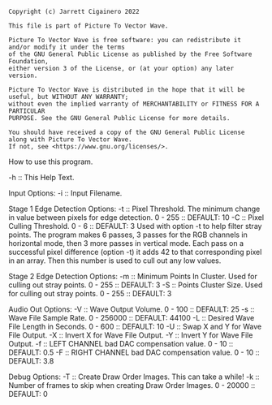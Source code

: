 
    Copyright (c) Jarrett Cigainero 2022

    This file is part of Picture To Vector Wave.

    Picture To Vector Wave is free software: you can redistribute it and/or modify it under the terms
    of the GNU General Public License as published by the Free Software Foundation,
    either version 3 of the License, or (at your option) any later version.

    Picture To Vector Wave is distributed in the hope that it will be useful, but WITHOUT ANY WARRANTY;
    without even the implied warranty of MERCHANTABILITY or FITNESS FOR A PARTICULAR
    PURPOSE. See the GNU General Public License for more details.

    You should have received a copy of the GNU General Public License along with Picture To Vector Wave.
    If not, see <https://www.gnu.org/licenses/>.

How to use this program.

-h :: This Help Text.

Input Options:
-i :: Input Filename.

Stage 1 Edge Detection Options:
-t :: Pixel Threshold. The minimum change in value between pixels for edge detection. 0 - 255 :: DEFAULT: 10
-C :: Pixel Culling Threshold. 0 - 6 :: DEFAULT: 3
      Used with option -t to help filter stray points.
      The program makes 6 passes, 3 passes for the RGB channels in
      horizontal mode, then 3 more passes in vertical mode.
      Each pass on a successful pixel difference (option -t) it adds 42 to
      that corresponding pixel in an array. Then this number is used to
      cull out any low values.

Stage 2 Edge Detection Options:
-m :: Minimum Points In Cluster. Used for culling out stray points. 0 - 255 :: DEFAULT: 3
-S :: Points Cluster Size. Used for culling out stray points. 0 - 255 :: DEFAULT: 3

Audio Out Options:
-V :: Wave Output Volume. 0 - 100 :: DEFAULT: 25
-s :: Wave File Sample Rate. 0 - 256000 :: DEFAULT: 44100
-L :: Desired Wave File Length in Seconds. 0 - 600 :: DEFAULT: 10
-U :: Swap X and Y for Wave File Output.
-X :: Invert X for Wave File Output.
-Y :: Invert Y for Wave File Output.
-f :: LEFT CHANNEL bad DAC compensation value. 0 - 10 :: DEFAULT: 0.5
-F :: RIGHT CHANNEL bad DAC compensation value. 0 - 10 :: DEFAULT: 3.8

Debug Options:
-T :: Create Draw Order Images. This can take a while!
-k :: Number of frames to skip when creating Draw Order Images. 0 - 20000 :: DEFAULT: 0
